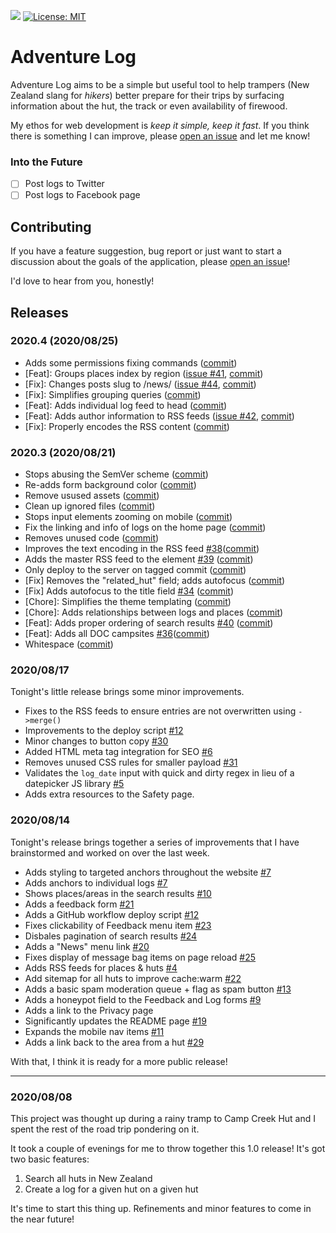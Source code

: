 ![](https://img.shields.io/uptimerobot/ratio/m785755282-f5ee4e9d0e6a7e2d9e757d1d?label=Uptime) [![License: MIT](https://img.shields.io/badge/License-MIT-yellow.svg)](https://opensource.org/licenses/MIT)

# Adventure Log

Adventure Log aims to be a simple but useful tool to help trampers (New Zealand slang for _hikers_) better prepare for their trips by surfacing information about the hut, the track or even availability of firewood.

My ethos for web development is _keep it simple, keep it fast_. If you think there is something I can improve, please [open an issue](https://github.com/finnito/adventure-log/issues/new) and let me know!

### Into the Future

- [ ] Post logs to Twitter
- [ ] Post logs to Facebook page

## Contributing

If you have a feature suggestion, bug report or just want to start a discussion about the goals of the application, please [open an issue](https://github.com/finnito/adventure-log/issues/new)!

I'd love to hear from you, honestly!

## Releases

### 2020.4 (2020/08/25)

 - Adds some permissions fixing commands ([commit](https://github.com/finnito/adventure-log/commit/1e7ec91ecc89eeb8320c2cdf76967234a2c4e481))
 - [Feat]: Groups places index by region ([issue #41](https://github.com/finnito/adventure-log/issues/41), [commit](https://github.com/finnito/adventure-log/commit/34a6baac2f9f6eeb2e66b599fc1210e762e81cfa))
 - [Fix]: Changes posts slug to /news/ ([issue #44](https://github.com/finnito/adventure-log/issues/44), [commit](https://github.com/finnito/adventure-log/commit/a8f161ddb36bed80d0645192278021759d9b1523))
 - [Fix]: Simplifies grouping queries ([commit](https://github.com/finnito/adventure-log/commit/c11d8f4cf27770c9a60293d9c54de25f692ef667))
 - [Feat]: Adds individual log feed to head ([commit](https://github.com/finnito/adventure-log/commit/49bb42c11787077e235b183b3fe6b941e087230f))
 - [Feat]: Adds author information to RSS feeds ([issue #42](https://github.com/finnito/adventure-log/issues/42), [commit](https://github.com/finnito/adventure-log/commit/f209bb08b446754499e7173cdc44c12e845dfe43))
 - [Fix]: Properly encodes the RSS content ([commit](https://github.com/finnito/adventure-log/commit/6cf86972d46f7fd59b4bcc317cbd2affafaa7b24))

### 2020.3 (2020/08/21)

 - Stops abusing the SemVer scheme ([commit](https://github.com/finnito/adventure-log/commit/680f283f4d5811b6cb061f83ed93a6a981e0833e))
 - Re-adds form background color ([commit](https://github.com/finnito/adventure-log/commit/fca980ae5bd698c830856bc52c38ed05f7ef568b))
 - Remove usused assets ([commit](https://github.com/finnito/adventure-log/commit/37fb153c3b70ab7de61bdd9bc6af139898cdebc6))
 - Clean up ignored files ([commit](https://github.com/finnito/adventure-log/commit/0571a31851d25d9f7f9e5683a086e2b47ed41bb7))
 - Stops input elements zooming on mobile ([commit](https://github.com/finnito/adventure-log/commit/b04d56e8699bff95f4c7c708aea5a53edbef9f69))
 - Fix the linking and info of logs on the home page ([commit](https://github.com/finnito/adventure-log/commit/5ca67717e0a3e5fe8979269edcf47fdb4250dd13))
 - Removes unused code ([commit](https://github.com/finnito/adventure-log/commit/2acb1f2a2e3076d32653c0c85d8d20edd184a338))
 - Improves the text encoding in the RSS feed [#38](https://github.com/finnito/adventure-log/issues/38)([commit](https://github.com/finnito/adventure-log/commit/7bcf8d855c670689304a1a745685f840e5384320))
 - Adds the master RSS feed to the <head> element [#39](https://github.com/finnito/adventure-log/issues/39) ([commit](https://github.com/finnito/adventure-log/commit/430c18ff95ed5ca8ef56484ca2fd47f86f2da2b0))
 - Only deploy to the server on tagged commit ([commit](https://github.com/finnito/adventure-log/commit/8c44f71652f49e1fdd8b3e2dff22b39553261257))
 - [Fix] Removes the "related_hut" field; adds autofocus ([commit](https://github.com/finnito/adventure-log/commit/987bc4885d31987997642c49f4bb19c8c9e5642f))
 - [Fix] Adds autofocus to the title field [#34](https://github.com/finnito/adventure-log/issues/34) ([commit](https://github.com/finnito/adventure-log/commit/bdbb62fd6fdc8d60a4b3cc7e23b77dfc168a820b))
 - [Chore]: Simplifies the theme templating ([commit](https://github.com/finnito/adventure-log/commit/bd7ac6482cfd4c261e31bf0a98898acedafae637))
 - [Chore]: Adds relationships between logs and places ([commit](https://github.com/finnito/adventure-log/commit/78e846aaf97c76208db934ba672785f9103e7f93))
 - [Feat]: Adds proper ordering of search results [#40](https://github.com/finnito/adventure-log/issues/40) ([commit](https://github.com/finnito/adventure-log/commit/702602a2e95453059672376a7b75d1dfd7bb41e4))
 - [Feat]: Adds all DOC campsites [#36](https://github.com/finnito/adventure-log/issues/36)([commit](https://github.com/finnito/adventure-log/commit/54a662f825feccf0b0fd5e66108a400d49c12b48))
 - Whitespace ([commit](https://github.com/finnito/adventure-log/commit/e23143bbbd2c6f85b92a2a502222c4af2d986ae7))

### 2020/08/17

Tonight's little release brings some minor improvements.

- Fixes to the RSS feeds to ensure entries are not overwritten using `->merge()`
- Improvements to the deploy script [#12](https://github.com/finnito/adventure-log/issues/12)
- Minor changes to button copy [#30](https://github.com/finnito/adventure-log/issues/30)
- Added HTML meta tag integration for SEO [#6](https://github.com/finnito/adventure-log/issues/6)
- Removes unused CSS rules for smaller payload [#31](https://github.com/finnito/adventure-log/issues/31)
- Validates the `log_date` input with quick and dirty regex in lieu of a datepicker JS library [#5](https://github.com/finnito/adventure-log/issues/5)
- Adds extra resources to the Safety page.

### 2020/08/14

Tonight's release brings together a series of improvements that I have brainstormed and worked on over the last week.

- Adds styling to targeted anchors throughout the website [#7](https://github.com/finnito/adventure-log/issues/7)
- Adds anchors to individual logs [#7](https://github.com/finnito/adventure-log/issues/7)
- Shows places/areas in the search results [#10](https://github.com/finnito/adventure-log/issues/10)
- Adds a feedback form [#21](https://github.com/finnito/adventure-log/issues/21)
- Adds a GitHub workflow deploy script [#12](https://github.com/finnito/adventure-log/issues/12)
- Fixes clickability of Feedback menu item [#23](https://github.com/finnito/adventure-log/issues/23)
- Disbales pagination of search results [#24](https://github.com/finnito/adventure-log/issues/24)
- Adds a "News" menu link [#20](https://github.com/finnito/adventure-log/issues/20)
- Fixes display of message bag items on page reload [#25](https://github.com/finnito/adventure-log/issues/25)
- Adds RSS feeds for places & huts [#4](https://github.com/finnito/adventure-log/issues/4)
- Add sitemap for all huts to improve cache:warm [#22](https://github.com/finnito/adventure-log/issues/22)
- Adds a basic spam moderation queue + flag as spam button [#13](https://github.com/finnito/adventure-log/issues/13)
- Adds a honeypot field to the Feedback and Log forms [#9](https://github.com/finnito/adventure-log/issues/9)
- Adds a link to the Privacy page
- Significantly updates the README page [#19](https://github.com/finnito/adventure-log/issues/19)
- Expands the mobile nav items [#11](https://github.com/finnito/adventure-log/issues/11)
- Adds a link back to the area from a hut [#29](https://github.com/finnito/adventure-log/issues/29)

With that, I think it is ready for a more public release!

---

### 2020/08/08

This project was thought up during a rainy tramp to Camp Creek Hut and I spent the rest of the road trip pondering on it.

It took a couple of evenings for me to throw together this 1.0 release! It's got two basic features:

1. Search all huts in New Zealand
2. Create a log for a given hut on a given hut

It's time to start this thing up. Refinements and minor features to come in the near future!
